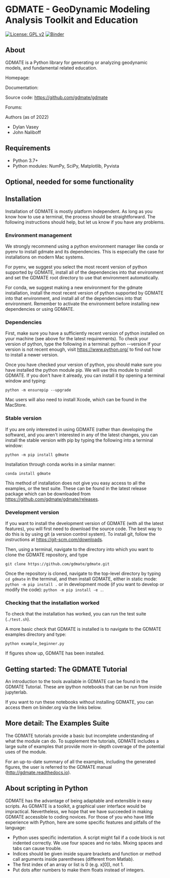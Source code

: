 # GDMATE - GeoDynamic Modeling Analysis Toolkit and Education
[![License: GPL v2](https://img.shields.io/badge/License-GPL_v2-blue.svg)](https://www.gnu.org/licenses/old-licenses/gpl-2.0.en.html)
[![Binder](https://mybinder.org/badge_logo.svg)](https://mybinder.org/v2/gh/gdmate/gdmate/HEAD)

## About

GDMATE is a Python library for generating or analyzing geodynamic models, and fundamental related education.

Homepage:

Documentation: 

Source code: https://github.com/gdmate/gdmate

Forums:

Authors (as of 2022)
* Dylan Vasey
* John Naliboff

## Requirements

* Python 3.7+
* Python modules:
  NumPy, SciPy, Matplotlib, Pyvista

## Optional, needed for some functionality

## Installation
Installation of GDMATE is mostly platform independent.
As long as you know how to use a terminal, the process should be straightforward.
The following instructions should help, but let us know if you have any problems.

### Environment management
We strongly recommend using a python environment manager like conda or pyenv to install
gdmate and its dependencies. This is especially the case for installations on modern Mac systems.

For pyenv, we suggest you select the most recent version of python supported by GDMATE, install all of the dependencies into that environment and set the GDMATE root directory to use that environment automatically.

For conda, we suggest making a new environment for the gdmate installation, install the most recent version of python supported by GDMATE into that environment, and install all of the dependencies into that environment. Remember to activate the environment before installing new dependencies or using GDMATE.

### Dependencies
First, make sure you have a sufficiently recent version of python installed on your machine (see above for the latest requirements).  To check your version of python, type the following in a terminal:
    python --version
If your version is not recent enough, visit https://www.python.org/ to find out how to install a newer version.

Once you have checked your version of python, you should make sure you have installed the python module pip. We will use this module to install GDMATE. If you don't have it already, you can install it by opening a terminal window and typing:

    python -m ensurepip --upgrade

Mac users will also need to install Xcode, which can be found in the MacStore.

### Stable version
If you are only interested in using GDMATE (rather than developing the software), and you aren't interested in any of the latest changes, you can install the stable version with pip by typing the following into a terminal window:

    python -m pip install gdmate

Installation through conda works in a similar manner:

    conda install gdmate


This method of installation does not give you easy access to all the examples, or the test suite. These can be found in the latest release package which can be downloaded from https://github.com/gdmate/gdmate/releases.

### Development version
If you want to install the development version of GDMATE (with all the latest features), you will first need to download the source code. The best way to do this is by using git (a version control system). To install git, follow the instructions at https://git-scm.com/downloads.

Then, using a terminal, navigate to the directory into which you want to clone the GDMATE repository, and type

    git clone https://github.com/gdmate/gdmate.git

Once the repository is cloned, navigate to the top-level directory by typing `cd gdmate` in the terminal, and then install GDMATE, either in static mode: `python -m pip install .` or in development mode (if you want to develop or modify the code): `python -m pip install -e .`.

### Checking that the installation worked

To check that the installation has worked, you can run the test suite (`./test.sh`). 

A more basic check that GDMATE is installed is to navigate to the GDMATE examples directory and type:

    python example_beginner.py

If figures show up, GDMATE has been installed.

## Getting started: The GDMATE Tutorial

An introduction to the tools available in GDMATE can be found in the GDMATE
Tutorial. These are ipython notebooks that can be run from inside jupyterlab.

If you want to run these notebooks without installing GDMATE, you can access
them on binder.org via the links below.

## More detail: The Examples Suite

The GDMATE tutorials provide a basic but incomplete understanding of what
the module can do. To supplement the tutorials, GDMATE includes a
large suite of examples that provide more in-depth coverage of the
potential uses of the module.

For an up-to-date summary of all the examples, including the generated figures,
the user is referred to the GDMATE manual (http://gdmate.readthedocs.io).

## About scripting in Python

GDMATE has the advantage of being adaptable and extensible in easy scripts.
As GDMATE is a toolkit, a graphical user interface would be impractical.
Nevertheless, we hope that we have succeeded in making GDMATE accessible to
coding novices. For those of you who have little experience with Python,
here are some specific features and pitfalls of the language:

* Python uses specific indentation. A script might fail if a code block is not indented correctly. We use four spaces and no tabs. Mixing spaces and tabs can cause trouble.
* Indices should be given inside square brackets and function or method call arguments inside parentheses (different from Matlab).
* The first index of an array or list is 0 (e.g. x[0]), not 1.
* Put dots after numbers to make them floats instead of integers.
